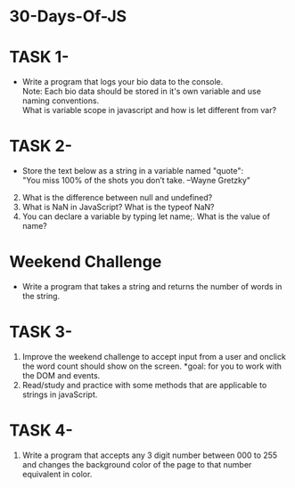 # 30-Days-Of-JS

#  TASK 1- </br>
* Write a program that logs your bio data to the console. </br>
Note: Each bio data should be stored in it's own variable and use naming conventions. </br>
What is variable scope in javascript and how is let different from var?  </br>



#  TASK 2- </br>
* Store the  text below as a string in a variable named "quote":  </br>
 "You miss 100% of the shots you don’t take. –Wayne Gretzky" </br>
2. What is the difference between null and undefined? </br>
3. What is NaN in JavaScript? What is the typeof NaN? </br>
4. You can declare a variable by typing let name;. What is the value of name? </br>

# Weekend Challenge
* Write a program that takes a string and returns the number of words in the string.</br>


#   TASK 3- </br>

1. Improve the weekend challenge to accept input from a user and onclick the word count should show on the screen.
*goal: for you to work with the DOM and events. 
2. Read/study and practice with some methods that are applicable to strings in javaScript.


#   TASK 4- </br>

1. Write a program that accepts any 3 digit number between 000 to 255 and changes the background color of the page to that number equivalent in color.